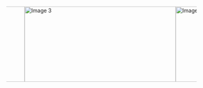 <!DOCTYPE html>
<html>
<head>
  <title>Task2 </title>
  <style>
    .slider-container {
      width: 100%;
      height: 400px;
      overflow: hidden;
      position: relative;
      display: flex;
      justify-content: center;
      align-items: center;
      z-index: 2;
    }

    .slider {
      width: 400px;
      height: 200px;
      position: relative;
      overflow: hidden;
    }

    .slider-inner {
      display: flex;
      width: max-content;
      animation: slide 15s infinite;
    }

    .slider-item {
      width: 400px;
      height: 200px;
    }

    .slider-item img {
      width: 100%;
      height: 100%;
      object-fit: cover;
    }

    .slider-button {
      position: absolute;
      top: 50%;
      transform: translateY(-50%);
      width: 30px;
      height: 30px;
      background-color: rgba(0, 0, 0, 0.5);
      color: #fff;
      text-align: center;
      font-size: 20px;
      line-height: 30px;
      cursor: pointer;
    }

    .slider-button.left {
      left: 10px;
    }

    .slider-button.right {
      right: 10px;
    }

    @keyframes slide {
      0% {
        transform: translateX(0);
      }
      100% {
        transform: translateX(-100%);
      }
    }
  </style>
</head>
<body>
  <div class="slider-container">
    <div class="slider">
      <div class="slider-inner">
        <div class="slider-item">
          <img src="https://img.freepik.com/free-photo/coffee-latte-with-cookies-coffiee-beans_141793-17440.jpg?w=740&t=st=1689145979~exp=1689146579~hmac=bbc3a36a904bb0de9007197c326b6130878e2c5137121d0dc6fa8fd039b9aa94" alt="Image 1">
        </div>
        <div class="slider-item">
          <img src="https://img.freepik.com/free-photo/cup-coffee-with-heart-drawn-foam_1286-70.jpg?1&w=740&t=st=1689146051~exp=1689146651~hmac=d3b07d7aebfcd9bbfdb5271a1a7c7dca1ab9a0ce9d8cce67a606e633b1311ace" alt="Image 2">
        </div>
        <div class="slider-item">
          <img src="https://img.freepik.com/free-photo/view-coffee-machine_23-2149709953.jpg?w=740&t=st=1689146081~exp=1689146681~hmac=19415fed94eb96a010b5cde334ba6f9b784fac0598e710f073bd10e63f7d51ad" alt="Image 3">
        </div>
        <div class="slider-item">
            <img src="https://img.freepik.com/premium-photo/roasted-coffee-beans-with-aromatic-smoke_168171-901.jpg?w=360" alt="Image 3">
          </div>
          <div class="slider-item">
            <img src="https://img.freepik.com/free-photo/cup-coffee-with-pile-coffee-beans_1112-438.jpg?w=740&t=st=1689146140~exp=1689146740~hmac=83de681115883e6d090d7e0e0f4b6e7c63c76659a4611c8ef22113f24ed205a1" alt="Image 3">
          </div>
      </div>
    </div>

    <div class="slider-button left" onclick="slideLeft()">&lt;</div>
    <div class="slider-button right" onclick="slideRight()">&gt;</div>
  </div>

  <script>
    var slider = document.querySelector('.slider-inner');
    var sliderItems = document.querySelectorAll('.slider-item');
    var sliderWidth = slider.offsetWidth;
    var slideIndex = 0;
    
    function slideLeft() {
      slideIndex--;
      if (slideIndex < 0) {
        slideIndex = sliderItems.length - 2;
      }
      updateSliderPosition();
    }
    function slideRight() {
      slideIndex++;
      if (slideIndex >= sliderItems.length) {
        slideIndex = 0;
      }
      updateSliderPosition();
    }
    function updateSliderPosition() {
      var position = slideIndex * -sliderWidth;
      slider.style.transform = 'translateX(' + position + 'px)';
    }
  </script>
</body>
</html>


